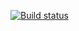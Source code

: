 [![Build status](https://ci.appveyor.com/api/projects/status/xtpu9yn0b9285tqi?svg=true)](https://ci.appveyor.com/project/Romagor/hw-4-2-test-mode)
